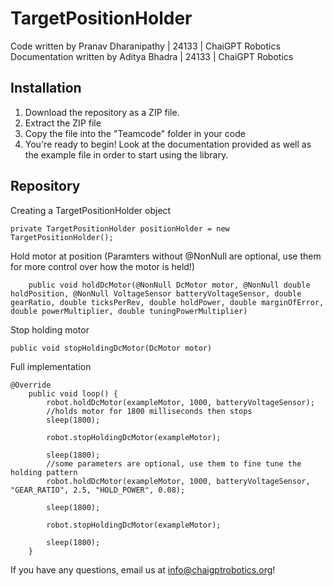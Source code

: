 # TargetPositionHolder
Code written by Pranav Dharanipathy | 24133 | ChaiGPT Robotics
Documentation written by Aditya Bhadra | 24133 | ChaiGPT Robotics

## Installation

1. Download the repository as a ZIP file.
2. Extract the ZIP file
3. Copy the file into the "Teamcode" folder in your code
4. You're ready to begin! Look at the documentation provided as well as the example file in order to start using the library.

## Repository

Creating a TargetPositionHolder object
```
private TargetPositionHolder positionHolder = new TargetPositionHolder();
```
Hold motor at position (Paramters without @NonNull are optional, use them for more control over how the motor is held!)
```
    public void holdDcMotor(@NonNull DcMotor motor, @NonNull double holdPosition, @NonNull VoltageSensor batteryVoltageSensor, double gearRatio, double ticksPerRev, double holdPower, double marginOfError, double powerMultiplier, double tuningPowerMultiplier)
```
Stop holding motor
```
public void stopHoldingDcMotor(DcMotor motor)
```
Full implementation
```
@Override
    public void loop() {
        robot.holdDcMotor(exampleMotor, 1000, batteryVoltageSensor);
        //holds motor for 1800 milliseconds then stops
        sleep(1800);

        robot.stopHoldingDcMotor(exampleMotor);

        sleep(1800);
        //some parameters are optional, use them to fine tune the holding pattern
        robot.holdDcMotor(exampleMotor, 1000, batteryVoltageSensor, "GEAR_RATIO", 2.5, "HOLD_POWER", 0.08);

        sleep(1800);

        robot.stopHoldingDcMotor(exampleMotor);

        sleep(1800);
    }
```

If you have any questions, email us at info@chaigptrobotics.org!
